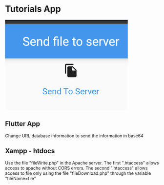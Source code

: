 # Tutorials App

![Image1 of App](example1.png)

## Flutter App

Change URL database information to send the information in base64
    
## Xampp - htdocs

Use the file "fileWrite.php" in the Apache server. The first ".htaccess" allows access to apache without CORS errors. The second ".htaccess" allows access to file only using the file "fileDownload.php" through the variable "fileName=file"
